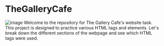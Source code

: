 # TheGalleryCafe
![image](https://github.com/rajakhan017/TheGalleryCafe/assets/135150598/61e17c83-8b5d-4dc1-9eae-b22eca07fd52)
Welcome to the repository for The Gallery Cafe's website task. This project is designed to practice various HTML tags and elements. Let's break down the different sections of the webpage and see which HTML tags were used.

